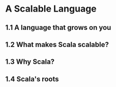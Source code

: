# A Scalable Language

## 1.1 A language that grows on you




## 1.2 What makes Scala scalable?




## 1.3 Why Scala?




## 1.4 Scala's roots


